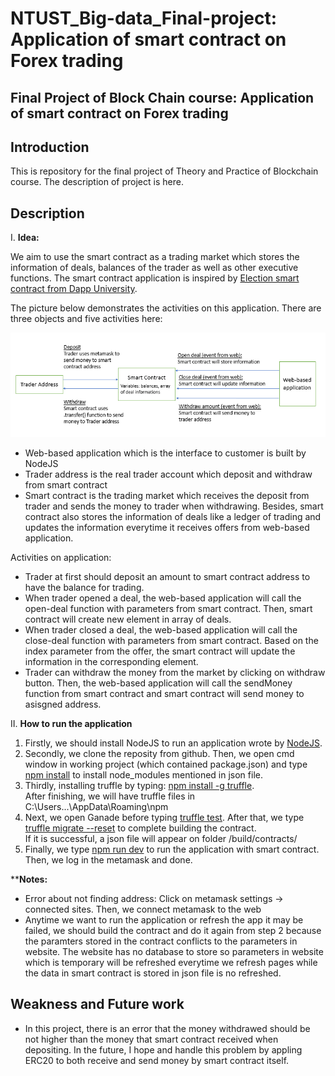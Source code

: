# NTUST_Big-data_Final-project: Application of smart contract on Forex trading
## Final Project of Block Chain course: Application of smart contract on Forex trading

## Introduction

This is repository for the final project of Theory and Practice of Blockchain course. The description of project is here.

## Description
I. <strong>Idea:</strong>
  
  We aim to use the smart contract as a trading market which stores the information of deals, balances of the trader as well as other executive functions. The smart contract application is inspired by [Election smart contract from Dapp University](https://www.dappuniversity.com/articles/the-ultimate-ethereum-dapp-tutorial). 

  The picture below demonstrates the activities on this application. There are three objects and five activities here:
  
  <img src="smart-contract-activities.PNG" alt="1" width = auto height = auto>
  
  * Web-based application which is the interface to customer is built by NodeJS
  * Trader address is the real trader account which deposit and withdraw from smart contract
  * Smart contract is the trading market which receives the deposit from trader and sends the money to trader when withdrawing. Besides, smart contract also stores the information of deals like a ledger of trading and updates the information everytime it receives offers from web-based application.
  
  Activities on application:
  
  * Trader at first should deposit an amount to smart contract address to have the balance for trading.
  * When trader opened a deal, the web-based application will call the open-deal function with parameters from smart contract. Then, smart contract will create new element in array of deals. 
  * When trader closed a deal, the web-based application will call the close-deal function with parameters from smart contract. Based on the index parameter from the offer, the smart contract will update the information in the corresponding element.
  * Trader can withdraw the money from the market by clicking on withdraw button. Then, the web-based application will call the sendMoney function from smart contract and smart contract will send money to asisgned address. 

II. <strong>How to run the application</strong>

  1. Firstly, we should install NodeJS to run an application wrote by [NodeJS](https://nodejs.org/en/).  
  2. Secondly, we clone the reposity from github. Then, we open cmd window in working project (which contained package.json) and type <ins>npm install</ins> to install node_modules mentioned in json file.
  3. Thirdly, installing truffle by typing: <ins>npm install -g truffle</ins>. <br>After finishing, we will have truffle files in C:\Users\...\AppData\Roaming\npm
  4. Next, we open Ganade before typing <ins>truffle test</ins>. After that, we type <ins>truffle migrate --reset</ins> to complete building the contract. <br>If it is successful, a json file will appear on folder /build/contracts/
  5. Finally, we type <ins>npm run dev</ins> to run the application with smart contract. Then, we log in the metamask and done.

  **<strong>Notes:</strong> 
  * Error about not finding address: Click on metamask settings -> connected sites. Then, we connect metamask to the web
  * Anytime we want to run the application or refresh the app it may be failed, we should build the contract and do it again from step 2 because the paramters stored in the contract conflicts to the parameters in website. The website has no database to store so parameters in website which is temporary will be refreshed everytime we refresh pages while the data in smart contract is stored in json file is no refreshed.  

## <strong>Weakness and Future work</strong> 

* In this project, there is an error that the money withdrawed should be not higher than the money that smart contract received when depositing. In the future, I hope and handle this problem by appling ERC20 to both receive and send money by smart contract itself.

